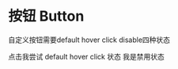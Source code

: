 # 按钮 Button

自定义按钮需要default hover click disable四种状态

<a-space direction="vertical">
  <a-button type="primary">点击我尝试 default hover click 状态</a-button>
  <a-button type="primary" disabled>我是禁用状态</a-button>
</a-space>